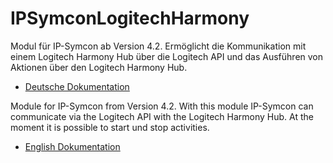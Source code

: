 # IPSymconLogitechHarmony

Modul für IP-Symcon ab Version 4.2. Ermöglicht die Kommunikation mit einem Logitech Harmony Hub über die Logitech API und das Ausführen von Aktionen über den Logitech Harmony Hub.

 - [Deutsche Dokumentation](docs/de/README.md "Deutsche Dokumentation")
 
Module for IP-Symcon from Version 4.2. With this module IP-Symcon can communicate via the Logitech API with the Logitech Harmony Hub. At the moment it is possible to start und stop activities.

 - [English Dokumentation](docs/en/README.md "English documentation") 


